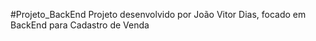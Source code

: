 #Projeto_BackEnd
Projeto desenvolvido por João Vitor Dias, focado em BackEnd para Cadastro de Venda
